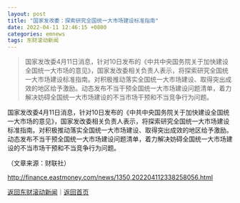 ```yaml
---
layout: post
title: "国家发改委：探索研究全国统一大市场建设标准指南"
date: 2022-04-11 12:46:15 +0800
categories: emnews
tags: 东财滚动新闻
---
```

> 国家发改委4月11日消息，针对10日发布的《中共中央国务院关于加快建设全国统一大市场的意见》，国家发改委相关负责人表示，将探索研究全国统一大市场建设标准指南。对积极推动落实全国统一大市场建设、取得突出成效的地区给予激励。动态发布不当干预全国统一大市场建设问题清单，着力解决妨碍全国统一大市场建设的不当市场干预和不当竞争行为问题。

<p>国家发改委4月11日消息，针对10日发布的《中共中央国务院关于加快建设全国统一大市场的意见》，国家发改委相关负责人表示，将探索研究全国统一大市场建设标准指南。对积极推动落实全国统一大市场建设、取得突出成效的地区给予激励。动态发布不当干预全国统一大市场建设问题清单，着力解决妨碍全国统一大市场建设的不当市场干预和不当竞争行为问题。</p><p class="em_media">（文章来源：财联社）</p>

<http://finance.eastmoney.com/news/1350,202204112338258056.html>

[返回东财滚动新闻](//finews.withounder.com/emnews/)｜[返回首页](//finews.withounder.com/)